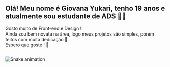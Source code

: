 
## Olá! Meu nome é Giovana Yukari, tenho 19 anos e atualmente sou estudante de ADS 👩‍💻 
 Gosto muito de Front-end e Design !! </br>
 Ainda sou bem novata na área, logo meus projetos são simples, porém feitos com muita dedicação 🌼 </br>
 Espero que goste ! 💞
 
 ##
 
![Snake animation](https://github.com/giovanaysandes/rafaballerini/blob/output/github-contribution-grid-snake.svg)
 
